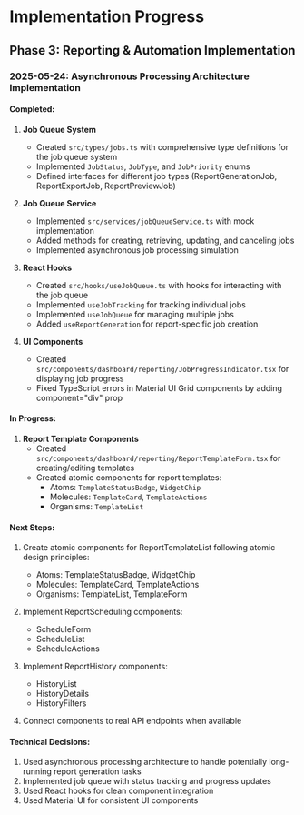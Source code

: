 # Implementation Progress

## Phase 3: Reporting & Automation Implementation

### 2025-05-24: Asynchronous Processing Architecture Implementation

#### Completed:

1. **Job Queue System**

   - Created `src/types/jobs.ts` with comprehensive type definitions for the job queue system
   - Implemented `JobStatus`, `JobType`, and `JobPriority` enums
   - Defined interfaces for different job types (ReportGenerationJob, ReportExportJob, ReportPreviewJob)

2. **Job Queue Service**

   - Implemented `src/services/jobQueueService.ts` with mock implementation
   - Added methods for creating, retrieving, updating, and canceling jobs
   - Implemented asynchronous job processing simulation

3. **React Hooks**

   - Created `src/hooks/useJobQueue.ts` with hooks for interacting with the job queue
   - Implemented `useJobTracking` for tracking individual jobs
   - Implemented `useJobQueue` for managing multiple jobs
   - Added `useReportGeneration` for report-specific job creation

4. **UI Components**
   - Created `src/components/dashboard/reporting/JobProgressIndicator.tsx` for displaying job progress
   - Fixed TypeScript errors in Material UI Grid components by adding component="div" prop

#### In Progress:

1. **Report Template Components**
   - Created `src/components/dashboard/reporting/ReportTemplateForm.tsx` for creating/editing templates
   - Created atomic components for report templates:
     - Atoms: `TemplateStatusBadge`, `WidgetChip`
     - Molecules: `TemplateCard`, `TemplateActions`
     - Organisms: `TemplateList`

#### Next Steps:

1. Create atomic components for ReportTemplateList following atomic design principles:

   - Atoms: TemplateStatusBadge, WidgetChip
   - Molecules: TemplateCard, TemplateActions
   - Organisms: TemplateList, TemplateForm

2. Implement ReportScheduling components:

   - ScheduleForm
   - ScheduleList
   - ScheduleActions

3. Implement ReportHistory components:

   - HistoryList
   - HistoryDetails
   - HistoryFilters

4. Connect components to real API endpoints when available

#### Technical Decisions:

1. Used asynchronous processing architecture to handle potentially long-running report generation tasks
2. Implemented job queue with status tracking and progress updates
3. Used React hooks for clean component integration
4. Used Material UI for consistent UI components
